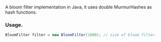 A bloom filter implementation in Java, it uses double MurmurHashes as hash functions.

### Usage.

```java
BloomFilter filter = new BloomFilter(1000); // size of bloom filter.
```
